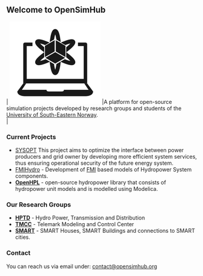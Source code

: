 ## Welcome to OpenSimHub

| ![Logo](img/logo.svg) |A platform for open-source simulation projects developed by research groups and students of the [University of South-Eastern Norway](https://www.usn.no).<br>|


### Current Projects
- [SYSOPT](https://sysopt.usn.no) This project aims to optimize the interface between power producers and grid owner by developing more efficient system services, thus ensuring operational security of the future energy system.
- [FMIHydro](FMIHydro.md) - Development of [FMI](https://fmi-standard.org) based models of Hydropower System components.
- **[OpenHPL](https://openhpl.opensimhub.org)** - open-source hydropower library that consists of hydropower unit models and is modelled using Modelica.

### Our Research Groups

- **[HPTD](https://www.usn.no/english/research/our-research/technology/hydro-power-transmission-and-distribution/)** - Hydro Power, Transmission and Distribution
- **[TMCC](https://www.usn.no/english/research/our-research/technology/telemark-modeling-and-control-center/)** - Telemark Modeling and Control Center
- **[SMART](https://www.usn.no/english/research/our-research/technology/smart/)** - SMART Houses, SMART Buildings and connections to SMART cities.

### Contact

You can reach us via email under: [contact@opensimhub.org](mailto:contact@opensimhub.org)
